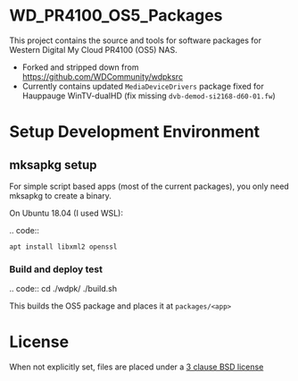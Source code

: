 # WD_PR4100_OS5_Packages

This project contains the source and tools for software packages for Western Digital My Cloud PR4100 (OS5) NAS.

- Forked and stripped down from https://github.com/WDCommunity/wdpksrc
- Currently contains updated `MediaDeviceDrivers` package fixed for Hauppauge WinTV-dualHD (fix missing `dvb-demod-si2168-d60-01.fw`)

# Setup Development Environment

## mksapkg setup

For simple script based apps (most of the current packages), you only need mksapkg to create a binary.

On Ubuntu 18.04 (I used WSL):

.. code::

    apt install libxml2 openssl


### Build and deploy test

.. code::
    cd ./wdpk/<app>
    ./build.sh

This builds the OS5 package and places it at `packages/<app>`

# License

When not explicitly set, files are placed under a [3 clause BSD license](http://www.opensource.org/licenses/BSD-3-Clause)
